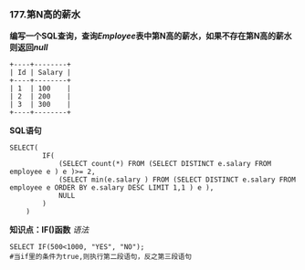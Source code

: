 ### 177.第N高的薪水
**编写一个SQL查询，查询*Employee*表中第N高的薪水，如果不存在第N高的薪水则返回*null***
``` mysql
+----+--------+
| Id | Salary |
+----+--------+
| 1  | 100    |
| 2  | 200    |
| 3  | 300    |
+----+--------+
```
**SQL语句**
``` mysql
SELECT(
		IF(
            (SELECT count(*) FROM (SELECT DISTINCT e.salary FROM employee e ) e )>= 2,
		    (SELECT min(e.salary ) FROM (SELECT DISTINCT e.salary FROM employee e ORDER BY e.salary DESC LIMIT 1,1 ) e ),
            NULL
        )
    )
```
**知识点：IF()函数**
*语法*
``` mysql
SELECT IF(500<1000, "YES", "NO");
#当if里的条件为true,则执行第二段语句，反之第三段语句
```
